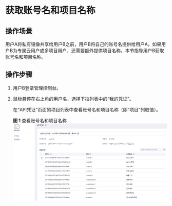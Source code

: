 # 获取账号名和项目名称<a name="zh-cn_topic_0032042418"></a>

## 操作场景<a name="section1063510334593"></a>

用户A将私有镜像共享给用户B之前，用户B将自己的账号名提供给用户A。如果用户B为专属云用户或多项目用户，还需要额外提供项目名称。本节指导用户B获取账号名和项目名称。

## 操作步骤<a name="section4088572195358"></a>

1.  用户B登录管理控制台。
2.  鼠标悬停在右上角的用户名，选择下拉列表中的“我的凭证”。

    在“API凭证”页面的项目列表中查看账号名和项目名称（即“项目”列取值）。

    **图 1**  查看账号名和项目名称<a name="fig153321731184811"></a>  
    ![](figures/查看账号名和项目名称.png "查看账号名和项目名称")



